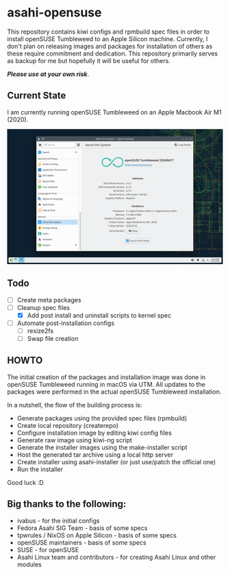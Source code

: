 # asahi-opensuse

This repository contains kiwi configs and rpmbuild spec files in order to install openSUSE Tumbleweed to an Apple Silicon machine. Currently, I don't plan on releasing images and packages for installation of others as these require commitment and dedication. This repository primarily serves as backup for me but hopefully it will be useful for others.

_**Please use at your own risk**_.


## Current State

I am currently running openSUSE Tumbleweed on an Apple Macbook Air M1 (2020).

![openSUSE Tumbleweed on MBA M1](./images/asahi-tumbleweed-mba-m1.png)

## Todo

- [ ] Create meta packages
- [ ] Cleanup spec files
  - [X] Add post install and uninstall scripts to kernel spec
- [ ] Automate post-installation configs
  - [ ] resize2fs
  - [ ] Swap file creation

## HOWTO

The initial creation of the packages and installation image was done in openSUSE Tumbleweed running in macOS via UTM. All updates to the packages were performed in the actual openSUSE Tumbleweed installation.

In a nutshell, the flow of the building process is:
- Generate packages using the provided spec files (rpmbuild)
- Create local repository (createrepo)
- Configure installation image by editing kiwi config files
- Generate raw image using kiwi-ng script
- Generate the installer images using the make-installer script
- Host the generated tar archive using a local http server
- Create installer using asahi-installer (or just use/patch the official one)
- Run the installer

Good luck :D

## Big thanks to the following:
- ivabus - for the initial configs
- Fedora Asahi SIG Team - basis of some specs
- tpwrules / NixOS on Apple Silicon - basis of some specs
- openSUSE maintainers - basis of some specs
- SUSE - for openSUSE
- Asahi Linux team and contributors - for creating Asahi Linux and other modules

